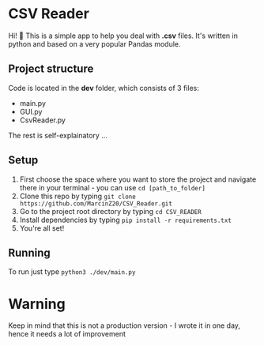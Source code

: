 # CSV Reader

Hi!  👋
This is a simple app to help you deal with **.csv** files. 
It's written in python and based on a very popular Pandas module.


## Project structure

Code is located in the **dev** folder, which consists of 3 files:
- main.py 
- GUI.py
- CsvReader.py

The rest is self-explainatory ...

## Setup

1. First choose the space where you want to store the project and navigate there in your terminal - you can use  `cd [path_to_folder]`
2. Clone this repo by typing `git clone https://github.com/MarcinZ20/CSV_Reader.git`
3. Go to the project root directory by typing `cd CSV_READER`
4. Install dependencies by typing `pip install -r requirements.txt`
5. You're all set!

## Running

To run just type `python3 ./dev/main.py`

# Warning 

Keep in mind that this is not a production version - I wrote it in one day, hence it needs a lot of improvement